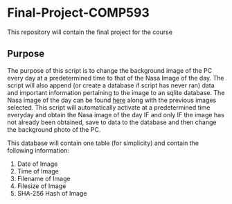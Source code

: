 # Final-Project-COMP593
This repository will contain the final project for the course 


## Purpose
The purpose of this script is to change the background image of the PC every day at a predetermined time to that of the Nasa Image of the day. The script will also append (or create a database if script has never ran) data and important information pertaining to the image to an sqlite database. The Nasa image of the day can be found [here](https://www.nasa.gov/multimedia/imagegallery/iotd.html) along with the previous images selected. This script will automatically activate at a predetermined time everyday and obtain the Nasa image of the day IF and only IF the image has not already been obtained, save to data to the database and then change the background photo of the PC.

This database will contain one table (for simplicity) and contain the following information: 
1. Date of Image
2. Time of Image 
3. Filename of Image
4. Filesize of Image
5. SHA-256 Hash of Image

